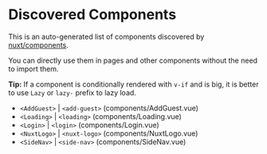 # Discovered Components

This is an auto-generated list of components discovered by [nuxt/components](https://github.com/nuxt/components).

You can directly use them in pages and other components without the need to import them.

**Tip:** If a component is conditionally rendered with `v-if` and is big, it is better to use `Lazy` or `lazy-` prefix to lazy load.

- `<AddGuest>` | `<add-guest>` (components/AddGuest.vue)
- `<Loading>` | `<loading>` (components/Loading.vue)
- `<Login>` | `<login>` (components/Login.vue)
- `<NuxtLogo>` | `<nuxt-logo>` (components/NuxtLogo.vue)
- `<SideNav>` | `<side-nav>` (components/SideNav.vue)
